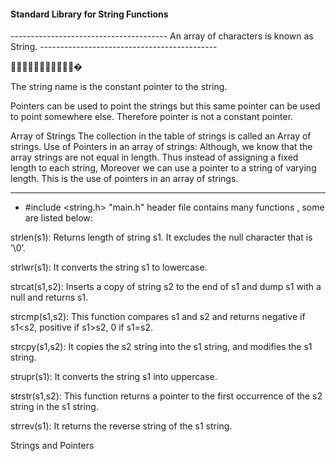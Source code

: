 #### Standard Library for String Functions



 --------------------------------------- An array of characters is known as String. --------------------------------------------
 
 🎰🎰🎰🎰🎰🎰🎰🎰🎰🎰🎰�

The string name is the constant pointer to the string.

Pointers can be used to point the strings but this same pointer can be used to point somewhere else. Therefore pointer is not a constant pointer.

Array of Strings
The collection in the table of strings is called an Array of strings.
Use of Pointers in an array of strings: Although, we know that the array strings are not equal in length. Thus instead of assigning a fixed length to each string, Moreover we can  use a pointer to a string of varying length. This is the use of pointers in an array of strings.

---
- #include <string.h> "main.h"  header file contains many functions , some are listed below:


strlen(s1): Returns length of string s1. It excludes the null character that is ‘\0’.

strlwr(s1): It converts the string s1 to lowercase.

strcat(s1,s2): Inserts a copy of string s2 to the end of s1 and dump s1 with a null and returns s1.

strcmp(s1,s2): This function compares s1 and s2 and returns negative if s1<s2, positive if s1>s2, 0 if s1=s2.

strcpy(s1,s2): It copies the s2 string into the s1 string, and modifies the s1 string.

strupr(s1): It converts the string s1 into uppercase.

strstr(s1,s2): This function returns a pointer to the first occurrence of the s2 string in the s1 string.

strrev(s1): It returns the reverse string of the s1 string.

Strings and Pointers


